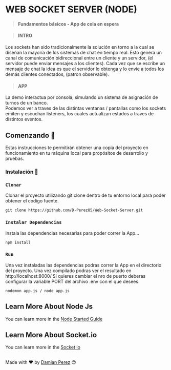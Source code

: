 # WEB SOCKET SERVER (NODE)

>#### Fundamentos básicos - App de cola en espera
 

>#### INTRO
  Los sockets han sido tradicionalmente la solución en torno a la cual se diseñan la mayoría de los sistemas de chat en tiempo real.
  Esto genera un canal de comunicación bidireccional entre un cliente y un servidor, (el servidor puede enviar mensajes a los clientes). 
  Cada vez que se escribe un mensaje de chat la idea es que el servidor lo obtenga   y lo envíe a todos los demás clientes conectados, (patron observable). 
  
>#### APP
La demo interactua por consola, simulando un sistema de asignación de turnos de un banco.  
Podemos ver a traves de las distintas ventanas / pantallas como los sockets emiten y escuchan listeners, los cuales actualizan estados a traves de distintos eventos. 
  

## Comenzando 🚀

Estas instrucciones te permitirán obtener una copia del proyecto en funcionamiento en tu máquina local para propósitos de desarrollo y pruebas.


### Instalación 🔧

### `Clonar` 
Clonar el proyecto utilizando git clone  dentro de tu entorno local para poder obtener el codigo fuente. 
```
git clone https://github.com/D-Perez85/Web-Socket-Server.git
```
### `Instalar Dependencias`
Instala las dependencias necesarias para poder correr la App...
```
npm install
```

### `Run`
Una vez instaladas las dependencias podras correr la App en el directorio del proyecto. 
Una vez compilado podras ver el resultado en http://localhost:8000/
Si quieres cambiar el nro de puerto deberas configurar la variable PORT del archivo .env con el que desees. 
```
nodemon app.js / node app.js
```

## Learn More About Node Js

You can learn more in the [Node Started Guide](https://nodejs.org/en/docs/guides/getting-started-guide/)

## Learn More About Socket.io

You can learn more in the [Socket io](https://socket.io/)
##
Made with ❤️ by [Damian Perez](https://github.com/D-Perez85) 😊
